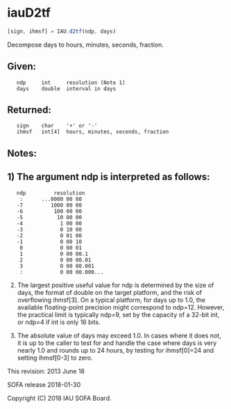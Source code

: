 # iauD2tf

```js
[sign, ihmsf] = IAU.d2tf(ndp, days)
```

Decompose days to hours, minutes, seconds, fraction.

## Given:
```
   ndp     int     resolution (Note 1)
   days    double  interval in days
```

## Returned:
```
   sign    char    '+' or '-'
   ihmsf   int[4]  hours, minutes, seconds, fraction
```

## Notes:

## 1) The argument ndp is interpreted as follows:

```
   ndp         resolution
    :      ...0000 00 00
   -7         1000 00 00
   -6          100 00 00
   -5           10 00 00
   -4            1 00 00
   -3            0 10 00
   -2            0 01 00
   -1            0 00 10
    0            0 00 01
    1            0 00 00.1
    2            0 00 00.01
    3            0 00 00.001
    :            0 00 00.000...
```

2) The largest positive useful value for ndp is determined by the
   size of days, the format of double on the target platform, and
   the risk of overflowing ihmsf[3].  On a typical platform, for
   days up to 1.0, the available floating-point precision might
   correspond to ndp=12.  However, the practical limit is typically
   ndp=9, set by the capacity of a 32-bit int, or ndp=4 if int is
   only 16 bits.

3) The absolute value of days may exceed 1.0.  In cases where it
   does not, it is up to the caller to test for and handle the
   case where days is very nearly 1.0 and rounds up to 24 hours,
   by testing for ihmsf[0]=24 and setting ihmsf[0-3] to zero.

This revision:  2013 June 18

SOFA release 2018-01-30

Copyright (C) 2018 IAU SOFA Board.